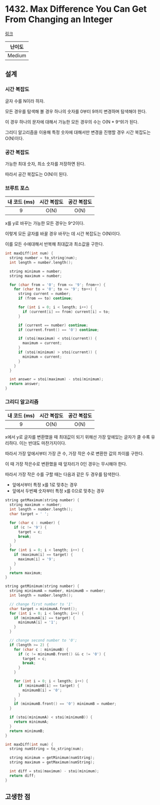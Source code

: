 # 1432. Max Difference You Can Get From Changing an Integer

[링크](https://leetcode.com/problems/max-difference-you-can-get-from-changing-an-integer/)

| 난이도 |
| :----: |
| Medium |

## 설계

### 시간 복잡도

글자 수를 N이라 하자.

모든 경우를 탐색해 볼 경우 하나의 숫자를 0부터 9까지 변경하며 탐색해야 한다.

이 경우 하나의 문자에 대해서 가능한 모든 경우의 수는 O(N \* 9^9)가 된다.

그리디 알고리즘을 이용해 특정 숫자에 대해서만 변경을 진행할 경우 시간 복잡도는 O(N)이다.

### 공간 복잡도

가능한 최대 숫자, 최소 숫자를 저장하면 된다.

따라서 공간 복잡도는 O(N)이 된다.

### 브루트 포스

| 내 코드 (ms) | 시간 복잡도 | 공간 복잡도 |
| :----------: | :---------: | :---------: |
|      9       |    O(N)     |    O(N)     |

x를 y로 바꾸는 가능한 모든 경우는 9^2이다.

이렇게 모든 글자를 바꿀 경우 바꾸는 데 시간 복잡도는 O(N)이다.

이를 모든 수에대해서 반복해 최대값과 최소값을 구한다.

```cpp
int maxDiff(int num) {
  string number = to_string(num);
  int length = number.length();

  string minimum = number;
  string maximum = number;

  for (char from = '0'; from <= '9'; from++) {
    for (char to = '0'; to <= '9'; to++) {
      string current = number;
      if (from == to) continue;

      for (int i = 0; i < length; i++) {
        if (current[i] == from) current[i] = to;
      }

      if (current == number) continue;
      if (current.front() == '0') continue;

      if (stoi(maximum) < stoi(current)) {
        maximum = current;
      }
      if (stoi(minimum) > stoi(current)) {
        minimum = current;
      }
    }
  }

  int answer = stoi(maximum) - stoi(minimum);
  return answer;
}
```

### 그리디 알고리즘

| 내 코드 (ms) | 시간 복잡도 | 공간 복잡도 |
| :----------: | :---------: | :---------: |
|      9       |    O(N)     |    O(N)     |

x에서 y로 글자를 변환했을 때 최대값이 되기 위해선 가장 앞에있는 글자가 클 수록 유리하다. 이는 반대도 마찬가지이다.

따라서 가장 앞에서부터 가장 큰 수, 가장 작은 수로 변환한 값의 차이를 구한다.

이 때 가장 작은수로 변환했을 때 앞자리가 0인 경우는 무시해야 한다.

따라서 가장 작은 수를 구할 때는 다음과 같은 두 경우를 탐색한다.

- 앞에서부터 특정 x를 1로 맞추는 경우
- 앞에서 두번째 숫자부터 특정 x를 0으로 맞추는 경우

```cpp
string getMaximum(string number) {
  string maximum = number;
  int length = number.length();
  char target = ' ';

  for (char c : number) {
    if (c != '9') {
      target = c;
      break;
    }
  }
  for (int i = 0; i < length; i++) {
    if (maximum[i] == target) {
      maximum[i] = '9';
    }
  }
  return maximum;
}

string getMinimum(string number) {
  string minimumA = number, minimumB = number;
  int length = number.length();

  // change first number to '1'
  char target = minimumA.front();
  for (int i = 0; i < length; i++) {
    if (minimumA[i] == target) {
      minimumA[i] = '1';
    }
  }

  // change second number to '0';
  if (length >= 2) {
    for (char c : minimumB) {
      if (c != minimumB.front() && c != '0') {
        target = c;
        break;
      }
    }

    for (int i = 0; i < length; i++) {
      if (minimumB[i] == target) {
        minimumB[i] = '0';
      }
    }
    if (minimumB.front() == '0') minimumB = number;
  }

  if (stoi(minimumA) < stoi(minimumB)) {
    return minimumA;
  }
  return minimumB;
}

int maxDiff(int num) {
  string numString = to_string(num);

  string minimum = getMinimum(numString);
  string maximum = getMaximum(numString);

  int diff = stoi(maximum) - stoi(minimum);
  return diff;
}
```

## 고생한 점
